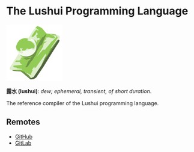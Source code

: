 # The Lushui Programming Language

<img src="misc/logo.svg" alt="lushui" width="150" height="150" />

**露水 (lushui)**: _dew; ephemeral, transient, of short duration_.

The reference compiler of the Lushui programming language.

## Remotes

* [GitHub](https://github.com/fmease/lushui.git)
* [GitLab](https://gitlab.com/fmease/lushui.git)

